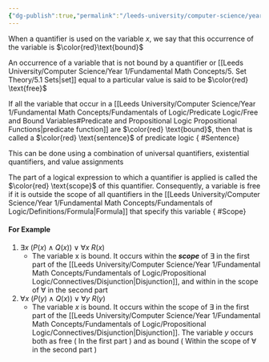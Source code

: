 ```yaml
---
{"dg-publish":true,"permalink":"/leeds-university/computer-science/year-1/fundamental-math-concepts/fundamentals-of-logic/predicate-logic/free-and-bound-variables/"}
---
```


When a quantifier is used on the variable $x$, we say that this occurrence of the variable is $\color{red}\text{bound}$

An occurrence of a variable that is not bound by a quantifier or [[Leeds University/Computer Science/Year 1/Fundamental Math Concepts/5. Set Theory/5.1 Sets\|set]] equal to a particular value is said to be $\color{red} \text{free}$

If all the variable that occur in a [[Leeds University/Computer Science/Year 1/Fundamental Math Concepts/Fundamentals of Logic/Predicate Logic/Free and Bound Variables#Predicate and Propositional Logic Propositional Functions\|predicate function]] are $\color{red} \text{bound}$, then that is called a $\color{red} \text{sentence}$ of predicate logic
{ #Sentence}


This can be done using a combination of universal quantifiers, existential quantifiers, and value assignments

The part of a logical expression to which a quantifier is applied is called the $\color{red} \text{scope}$ of this quantifier. Consequently, a variable is free if it is outside the scope of all quantifiers in the [[Leeds University/Computer Science/Year 1/Fundamental Math Concepts/Fundamentals of Logic/Definitions/Formula\|Formula]] that specify this variable
{ #Scope}


#### For Example
1. $\exists x\ (P(x) \land Q(x)) \lor \forall x\ R(x)$
	- The variable x is bound. It occurs within the ***scope*** of $\exists$ in the first part of the [[Leeds University/Computer Science/Year 1/Fundamental Math Concepts/Fundamentals of Logic/Propositional Logic/Connectives/Disjunction\|Disjunction]], and within in the scope of $\forall$ in the second part
2. $\forall x\ (P(y) \land Q(x)) \lor \forall y\ R(y)$
	- The variable $x$ is bound. It occurs within the scope of $\exists$ in the first part of the [[Leeds University/Computer Science/Year 1/Fundamental Math Concepts/Fundamentals of Logic/Propositional Logic/Connectives/Disjunction\|Disjunction]]. The variable $y$ occurs both as free ( In the first part ) and as bound ( Within the scope of $\forall$ in the second part )